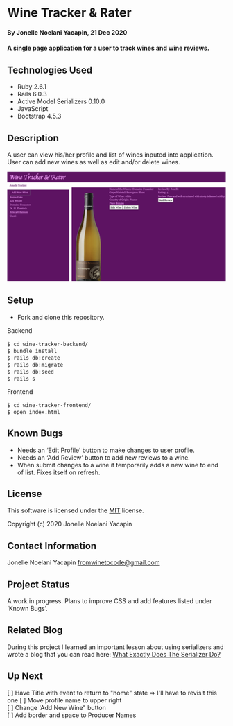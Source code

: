 # Wine Tracker & Rater
#### By Jonelle Noelani Yacapin, 21 Dec 2020
#### A single page application for a user to track wines and wine reviews. 

## Technologies Used
* Ruby 2.6.1
* Rails 6.0.3
* Active Model Serializers 0.10.0
* JavaScript
* Bootstrap 4.5.3

## Description
A user can view his/her profile and list of wines inputed into application.  User can add new wines as well as edit and/or delete wines.

[![Wine Tracker and Rater View](wine-view.png)](https://youtu.be/d00rt2eg4lA)

## Setup
* Fork and clone this repository.

Backend
```
$ cd wine-tracker-backend/
$ bundle install
$ rails db:create
$ rails db:migrate
$ rails db:seed
$ rails s
```
Frontend
```
$ cd wine-tracker-frontend/
$ open index.html
```

## Known Bugs
* Needs an ‘Edit Profile’ button to make changes to user profile.
* Needs an ‘Add Review’ button to add new reviews to a wine.
* When submit changes to a wine it temporarily adds a new wine to end of list.  Fixes itself on refresh.

## License
This software is licensed under the [MIT](https://choosealicense.com/licenses/mit/) license.

Copyright (c) 2020 Jonelle Noelani Yacapin

## Contact Information
Jonelle Noelani Yacapin fromwinetocode@gmail.com

## Project Status
A work in progress.  Plans to improve CSS and add features listed under ‘Known Bugs’.

## Related Blog
During this project I learned an important lesson about using serializers and wrote a blog that you can read here:  [What Exactly Does The Serializer Do?](https://levelup.gitconnected.com/what-exactly-does-the-serializer-do-9eee3c2e61b7?sk=301e7b30c351bab155b1a680b9bdbdf3)
>>>>>>>>>>>>>>>>>>>>>>>>>>>>>>>>>>>>>>>>>>>>>>>>>>>>>
## Up Next
[ ] Have Title with event to return to "home" state  => I'll have to revisit this one
[ ] Move profile name to upper right  
[ ] Change 'Add New Wine" button  
[ ] Add border and space to Producer Names
